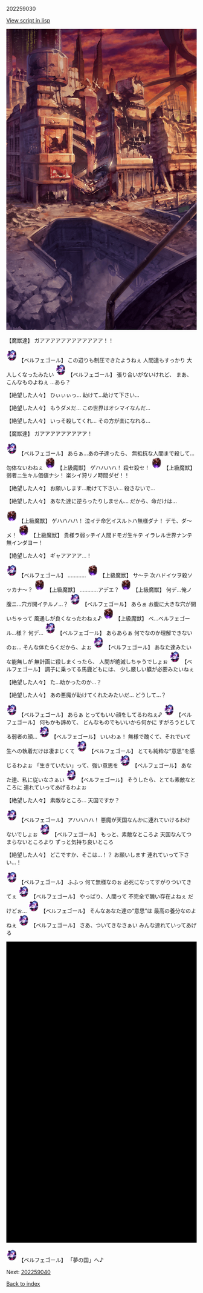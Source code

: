 202259030

[View script in lisp](../scripts/202259030.txt)

![ground_surface_break.png](../images/backgrounds/ground_surface_break.png)

【魔獣達】
ガアアアアアアアアアアアア！！

<img src="../images/units/960017.png" alt="960017.png" height="34"/>
【ベルフェゴール】
この辺りも制圧できたようねぇ
人間達もすっかり
大人しくなったみたい

<img src="../images/units/960017.png" alt="960017.png" height="34"/>
【ベルフェゴール】
張り合いがないけれど、
まあ、こんなものよねぇ
…あら？

【絶望した人々】
ひぃぃぃっ…
助けて…助けて下さい…

【絶望した人々】
もうダメだ…
この世界はオシマイなんだ…

【絶望した人々】
いっそ殺してくれ…
その方が楽になれる…

【魔獣達】
ガアアアアアアアアア！

<img src="../images/units/960017.png" alt="960017.png" height="34"/>
【ベルフェゴール】
あらぁ…あの子達ったら、
無抵抗な人間まで殺して…
勿体ないわねぇ

<img src="../images/units/960025.png" alt="960025.png" height="34"/>
【上級魔獣】
ゲハハハハ！
殺セ殺セ！

<img src="../images/units/960025.png" alt="960025.png" height="34"/>
【上級魔獣】
弱者ニ生キル価値ナシ！
楽シイ狩リノ時間ダゼ！！

【絶望した人々】
お願いします…助けて下さい…
殺さないで…

【絶望した人々】
あなた達に逆らったりしません…
だから、命だけは…

<img src="../images/units/960025.png" alt="960025.png" height="34"/>
【上級魔獣】
ゲハハハハ！
泣イテ命乞イスルトハ無様ダナ！
デモ、ダ～メ！

<img src="../images/units/960025.png" alt="960025.png" height="34"/>
【上級魔獣】
貴様ラ弱ッチイ人間ドモガ生キテ
イラレル世界ナンテ無インダヨー！

【絶望した人々】
ギャアアアア…！

<img src="../images/units/960017.png" alt="960017.png" height="34"/>
【ベルフェゴール】
…………

<img src="../images/units/960025.png" alt="960025.png" height="34"/>
【上級魔獣】
サ～テ
次ハドイツヲ殺ソッカナ～？

<img src="../images/units/960025.png" alt="960025.png" height="34"/>
【上級魔獣】
…………アデエ？

<img src="../images/units/960025.png" alt="960025.png" height="34"/>
【上級魔獣】
何デ…俺ノ腹ニ…穴ガ開イテルノ…？

<img src="../images/units/960017.png" alt="960017.png" height="34"/>
【ベルフェゴール】
あらぁ
お腹に大きな穴が開いちゃって
風通しが良くなったわねぇ♪

<img src="../images/units/960025.png" alt="960025.png" height="34"/>
【上級魔獣】
ベ…ベルフェゴール…様？
何デ…

<img src="../images/units/960017.png" alt="960017.png" height="34"/>
【ベルフェゴール】
あらあらぁ
何でなのか理解できないのぉ…
そんな体たらくだから、よぉ

<img src="../images/units/960017.png" alt="960017.png" height="34"/>
【ベルフェゴール】
あなた達みたいな能無しが
無計画に殺しまくったら、
人間が絶滅しちゃうでしょぉ

<img src="../images/units/960017.png" alt="960017.png" height="34"/>
【ベルフェゴール】
調子に乗ってる馬鹿どもには、
少し厳しい躾が必要みたいねぇ

【絶望した人々】
た…助かったのか…？

【絶望した人々】
あの悪魔が助けてくれたみたいだ…
どうして…？

<img src="../images/units/960017.png" alt="960017.png" height="34"/>
【ベルフェゴール】
あらぁ
とってもいい顔をしてるわねぇ♪

<img src="../images/units/960017.png" alt="960017.png" height="34"/>
【ベルフェゴール】
何もかも諦めて、
どんなものでもいいから何かに
すがろうとしてる弱者の顔…

<img src="../images/units/960017.png" alt="960017.png" height="34"/>
【ベルフェゴール】
いいわぁ！
無様で醜くて、それでいて
生への執着だけは凄まじくて

<img src="../images/units/960017.png" alt="960017.png" height="34"/>
【ベルフェゴール】
とても純粋な“意思”を感じるわよぉ
「生きていたい」って、強い意思を

<img src="../images/units/960017.png" alt="960017.png" height="34"/>
【ベルフェゴール】
あなた達、私に従いなさぁい

<img src="../images/units/960017.png" alt="960017.png" height="34"/>
【ベルフェゴール】
そうしたら、とても素敵なところに
連れていってあげるわよぉ

【絶望した人々】
素敵なところ…
天国ですか？

<img src="../images/units/960017.png" alt="960017.png" height="34"/>
【ベルフェゴール】
アハハハハ！
悪魔が天国なんかに連れていけるわけ
ないでしょぉ

<img src="../images/units/960017.png" alt="960017.png" height="34"/>
【ベルフェゴール】
もっと、素敵なところよ
天国なんてつまらないところより
ずっと気持ち良いところ

【絶望した人々】
どこですか、そこは…！？
お願いします
連れていって下さい…！

<img src="../images/units/960017.png" alt="960017.png" height="34"/>
【ベルフェゴール】
ふふっ
何て無様なのぉ
必死になってすがりついてきてぇ

<img src="../images/units/960017.png" alt="960017.png" height="34"/>
【ベルフェゴール】
やっぱり、人間って
不完全で醜い存在よねぇ
だけどぉ…

<img src="../images/units/960017.png" alt="960017.png" height="34"/>
【ベルフェゴール】
そんなあなた達の“意思”は
最高の養分なのよねぇ

<img src="../images/units/960017.png" alt="960017.png" height="34"/>
【ベルフェゴール】
さあ、ついてきなさぁい
みんな連れていってあげる

![bg_black.png](../images/backgrounds/bg_black.png)

<img src="../images/units/960017.png" alt="960017.png" height="34"/>
【ベルフェゴール】
「夢の国」へ♪


Next: [202259040](202259040.md)

[Back to index](index.md)
